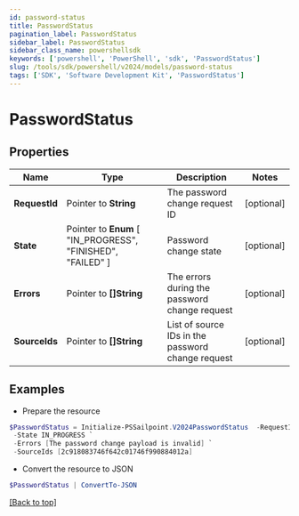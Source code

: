 ```yaml
---
id: password-status
title: PasswordStatus
pagination_label: PasswordStatus
sidebar_label: PasswordStatus
sidebar_class_name: powershellsdk
keywords: ['powershell', 'PowerShell', 'sdk', 'PasswordStatus'] 
slug: /tools/sdk/powershell/v2024/models/password-status
tags: ['SDK', 'Software Development Kit', 'PasswordStatus']
---
```



# PasswordStatus

## Properties

Name | Type | Description | Notes
------------ | ------------- | ------------- | -------------
**RequestId** |  Pointer to **String** | The password change request ID | [optional] 
**State** |  Pointer to  **Enum** [  "IN_PROGRESS",    "FINISHED",    "FAILED" ] | Password change state | [optional] 
**Errors** |  Pointer to **[]String** | The errors during the password change request | [optional] 
**SourceIds** |  Pointer to **[]String** | List of source IDs in the password change request | [optional] 

## Examples

- Prepare the resource
```powershell
$PasswordStatus = Initialize-PSSailpoint.V2024PasswordStatus  -RequestId 089899f13a8f4da7824996191587bab9 `
 -State IN_PROGRESS `
 -Errors [The password change payload is invalid] `
 -SourceIds [2c918083746f642c01746f990884012a]
```

- Convert the resource to JSON
```powershell
$PasswordStatus | ConvertTo-JSON
```


[[Back to top]](#) 

